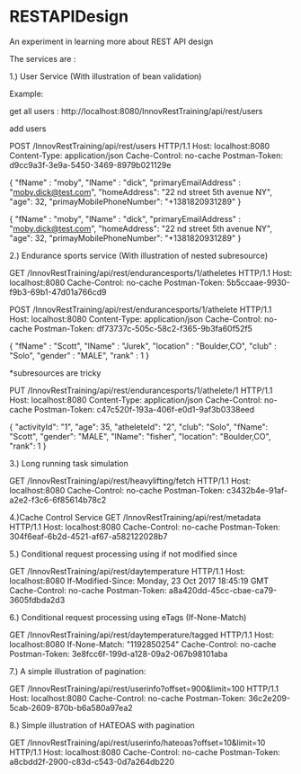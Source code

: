 # RESTAPIDesign
An experiment in learning more about REST API design


The services are : 

1.) User Service (With illustration of bean validation)

Example:

get all users :
    http://localhost:8080/InnovRestTraining/api/rest/users
    
add users

POST /InnovRestTraining/api/rest/users HTTP/1.1
Host: localhost:8080
Content-Type: application/json
Cache-Control: no-cache
Postman-Token: d9cc9a3f-3e9a-5450-3469-8979b021129e

{
	"fName" : "moby",
	"lName" : "dick",
	"primaryEmailAddress" : "moby.dick@test.com",
	"homeAddress": "22 nd street 5th avenue NY",
	"age": 32,
	"primayMobilePhoneNumber": "+1381820931289"
}

{
	"fName" : "moby",
	"lName" : "dick",
	"primaryEmailAddress" : "moby.dick@test.com",
	"homeAddress": "22 nd street 5th avenue NY",
	"age": 32,
	"primayMobilePhoneNumber": "+1381820931289"
}    


2.) Endurance sports service (With illustration of nested subresource)



GET /InnovRestTraining/api/rest/endurancesports/1/atheletes HTTP/1.1
Host: localhost:8080
Cache-Control: no-cache
Postman-Token: 5b5ccaae-9930-f9b3-69b1-47d01a766cd9


POST /InnovRestTraining/api/rest/endurancesports/1/athelete HTTP/1.1
Host: localhost:8080
Content-Type: application/json
Cache-Control: no-cache
Postman-Token: df73737c-505c-58c2-f365-9b3fa60f52f5

{
	"fName" : "Scott",
	"lName" : "Jurek",
	"location" : "Boulder,CO",
	"club" : "Solo",
	"gender" : "MALE",
	"rank" : 1
}

*subresources are tricky

PUT /InnovRestTraining/api/rest/endurancesports/1/athelete/1 HTTP/1.1
Host: localhost:8080
Content-Type: application/json
Cache-Control: no-cache
Postman-Token: c47c520f-193a-406f-e0d1-9af3b0338eed

{
    "activityId": "1",
    "age": 35,
    "atheleteId": "2",
    "club": "Solo",
    "fName": "Scott",
    "gender": "MALE",
    "lName": "fisher",
    "location": "Boulder,CO",
    "rank": 1
}


3.) Long running task simulation

GET /InnovRestTraining/api/rest/heavylifting/fetch HTTP/1.1
Host: localhost:8080
Cache-Control: no-cache
Postman-Token: c3432b4e-91af-a2e2-f3c6-6f85614b78c2

4.)Cache Control Service
GET /InnovRestTraining/api/rest/metadata HTTP/1.1
Host: localhost:8080
Cache-Control: no-cache
Postman-Token: 304f6eaf-6b2d-4521-af67-a582122028b7

5.) Conditional request processing using if not modified since

GET /InnovRestTraining/api/rest/daytemperature HTTP/1.1
Host: localhost:8080
If-Modified-Since: Monday, 23 Oct 2017 18:45:19 GMT
Cache-Control: no-cache
Postman-Token: a8a420dd-45cc-cbae-ca79-3605fdbda2d3

6.) Conditional request processing using eTags (If-None-Match)

GET /InnovRestTraining/api/rest/daytemperature/tagged HTTP/1.1
Host: localhost:8080
If-None-Match: "1192850254"
Cache-Control: no-cache
Postman-Token: 3e8fcc6f-199d-a128-09a2-067b98101aba


7.) A simple illustration of pagination:

GET /InnovRestTraining/api/rest/userinfo?offset=900&amp;limit=100 HTTP/1.1
Host: localhost:8080
Cache-Control: no-cache
Postman-Token: 36c2e209-5cab-2609-870b-b6a580a97ea2


8.) Simple illustration of HATEOAS with pagination

GET /InnovRestTraining/api/rest/userinfo/hateoas?offset=10&amp;limit=10 HTTP/1.1
Host: localhost:8080
Cache-Control: no-cache
Postman-Token: a8cbdd2f-2900-c83d-c543-0d7a264db220


